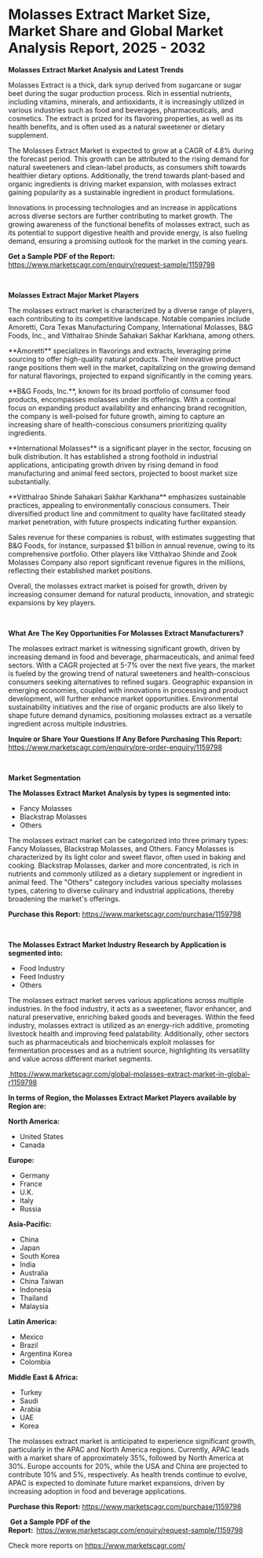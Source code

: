 <p><h1>Molasses Extract Market Size, Market Share and Global Market Analysis Report, 2025 - 2032</h1></p><p><strong>Molasses Extract Market Analysis and Latest Trends</strong></p>
<p><p>Molasses Extract is a thick, dark syrup derived from sugarcane or sugar beet during the sugar production process. Rich in essential nutrients, including vitamins, minerals, and antioxidants, it is increasingly utilized in various industries such as food and beverages, pharmaceuticals, and cosmetics. The extract is prized for its flavoring properties, as well as its health benefits, and is often used as a natural sweetener or dietary supplement.</p><p>The Molasses Extract Market is expected to grow at a CAGR of 4.8% during the forecast period. This growth can be attributed to the rising demand for natural sweeteners and clean-label products, as consumers shift towards healthier dietary options. Additionally, the trend towards plant-based and organic ingredients is driving market expansion, with molasses extract gaining popularity as a sustainable ingredient in product formulations. </p><p>Innovations in processing technologies and an increase in applications across diverse sectors are further contributing to market growth. The growing awareness of the functional benefits of molasses extract, such as its potential to support digestive health and provide energy, is also fueling demand, ensuring a promising outlook for the market in the coming years.</p></p>
<p><strong>Get a Sample PDF of the Report:&nbsp;</strong> <a href="https://www.marketscagr.com/enquiry/request-sample/1159798?utm_campaign=2460&utm_medium=2&utm_source=Github&utm_content=ia&utm_term=22032025&utm_id=molasses-extract">https://www.marketscagr.com/enquiry/request-sample/1159798</a></p>
<p>&nbsp;</p>
<p><strong>Molasses Extract Major Market Players</strong></p>
<p><p>The molasses extract market is characterized by a diverse range of players, each contributing to its competitive landscape. Notable companies include Amoretti, Cora Texas Manufacturing Company, International Molasses, B&G Foods, Inc., and Vitthalrao Shinde Sahakari Sakhar Karkhana, among others.</p><p>**Amoretti** specializes in flavorings and extracts, leveraging prime sourcing to offer high-quality natural products. Their innovative product range positions them well in the market, capitalizing on the growing demand for natural flavorings, projected to expand significantly in the coming years.</p><p>**B&G Foods, Inc.**, known for its broad portfolio of consumer food products, encompasses molasses under its offerings. With a continual focus on expanding product availability and enhancing brand recognition, the company is well-poised for future growth, aiming to capture an increasing share of health-conscious consumers prioritizing quality ingredients.</p><p>**International Molasses** is a significant player in the sector, focusing on bulk distribution. It has established a strong foothold in industrial applications, anticipating growth driven by rising demand in food manufacturing and animal feed sectors, projected to boost market size substantially.</p><p>**Vitthalrao Shinde Sahakari Sakhar Karkhana** emphasizes sustainable practices, appealing to environmentally conscious consumers. Their diversified product line and commitment to quality have facilitated steady market penetration, with future prospects indicating further expansion.</p><p>Sales revenue for these companies is robust, with estimates suggesting that B&G Foods, for instance, surpassed $1 billion in annual revenue, owing to its comprehensive portfolio. Other players like Vitthalrao Shinde and Zook Molasses Company also report significant revenue figures in the millions, reflecting their established market positions.</p><p>Overall, the molasses extract market is poised for growth, driven by increasing consumer demand for natural products, innovation, and strategic expansions by key players.</p></p>
<p>&nbsp;</p>
<p><strong>What Are The Key Opportunities For Molasses Extract Manufacturers?</strong></p>
<p><p>The molasses extract market is witnessing significant growth, driven by increasing demand in food and beverage, pharmaceuticals, and animal feed sectors. With a CAGR projected at 5-7% over the next five years, the market is fueled by the growing trend of natural sweeteners and health-conscious consumers seeking alternatives to refined sugars. Geographic expansion in emerging economies, coupled with innovations in processing and product development, will further enhance market opportunities. Environmental sustainability initiatives and the rise of organic products are also likely to shape future demand dynamics, positioning molasses extract as a versatile ingredient across multiple industries.</p></p>
<p><strong>Inquire or Share Your Questions If Any Before Purchasing This Report:</strong> <a href="https://www.marketscagr.com/enquiry/pre-order-enquiry/1159798?utm_campaign=2460&utm_medium=2&utm_source=Github&utm_content=ia&utm_term=22032025&utm_id=molasses-extract">https://www.marketscagr.com/enquiry/pre-order-enquiry/1159798</a></p>
<p>&nbsp;</p>
<p><strong>Market Segmentation</strong></p>
<p><strong>The Molasses Extract Market Analysis by types is segmented into:</strong></p>
<p><ul><li>Fancy Molasses</li><li>Blackstrap Molasses</li><li>Others</li></ul></p>
<p><p>The molasses extract market can be categorized into three primary types: Fancy Molasses, Blackstrap Molasses, and Others. Fancy Molasses is characterized by its light color and sweet flavor, often used in baking and cooking. Blackstrap Molasses, darker and more concentrated, is rich in nutrients and commonly utilized as a dietary supplement or ingredient in animal feed. The "Others" category includes various specialty molasses types, catering to diverse culinary and industrial applications, thereby broadening the market's offerings.</p></p>
<p><strong>Purchase this Report:&nbsp;</strong><a href="https://www.marketscagr.com/purchase/1159798?utm_campaign=2460&utm_medium=2&utm_source=Github&utm_content=ia&utm_term=22032025&utm_id=molasses-extract">https://www.marketscagr.com/purchase/1159798</a></p>
<p>&nbsp;</p>
<p><strong>The Molasses Extract Market Industry Research by Application is segmented into:</strong></p>
<p><ul><li>Food Industry</li><li>Feed Industry</li><li>Others</li></ul></p>
<p><p>The molasses extract market serves various applications across multiple industries. In the food industry, it acts as a sweetener, flavor enhancer, and natural preservative, enriching baked goods and beverages. Within the feed industry, molasses extract is utilized as an energy-rich additive, promoting livestock health and improving feed palatability. Additionally, other sectors such as pharmaceuticals and biochemicals exploit molasses for fermentation processes and as a nutrient source, highlighting its versatility and value across different market segments.</p></p>
<p><a href="https://www.marketscagr.com/global-molasses-extract-market-in-global-r1159798?utm_campaign=2460&utm_medium=2&utm_source=Github&utm_content=ia&utm_term=22032025&utm_id=molasses-extract">&nbsp;https://www.marketscagr.com/global-molasses-extract-market-in-global-r1159798</a></p>
<p><strong>In terms of Region, the Molasses Extract Market Players available by Region are:</strong></p>
<p>
    <p> <strong> North America: </strong>
        <ul>
            <li>United States</li>
            <li>Canada</li>
        </ul>
        </p> 
    <p> <strong> Europe: </strong>
        <ul>
            <li>Germany</li>
            <li>France</li>
            <li>U.K.</li>
            <li>Italy</li>
            <li>Russia</li>
        </ul>
        </p> 
    <p> <strong> Asia-Pacific: </strong>
        <ul>
            <li>China</li>
            <li>Japan</li>
            <li>South Korea</li>
            <li>India</li>
            <li>Australia</li>
            <li>China Taiwan</li>
            <li>Indonesia</li>
            <li>Thailand</li>
            <li>Malaysia</li>
        </ul>
        </p> 
    <p> <strong> Latin America: </strong>
        <ul>
            <li>Mexico</li>
            <li>Brazil</li>
            <li>Argentina Korea</li>
            <li>Colombia</li>
        </ul>
        </p> 
    <p> <strong> Middle East & Africa: </strong>
        <ul>
            <li>Turkey</li>
            <li>Saudi</li>
            <li>Arabia</li>
            <li>UAE</li>
            <li>Korea</li>
        </ul>
    </p>
    </p>
<p><p>The molasses extract market is anticipated to experience significant growth, particularly in the APAC and North America regions. Currently, APAC leads with a market share of approximately 35%, followed by North America at 30%. Europe accounts for 20%, while the USA and China are projected to contribute 10% and 5%, respectively. As health trends continue to evolve, APAC is expected to dominate future market expansions, driven by increasing adoption in food and beverage applications.</p></p>
<p><strong>Purchase this Report: </strong><a href="https://www.marketscagr.com/purchase/1159798?utm_campaign=2460&utm_medium=2&utm_source=Github&utm_content=ia&utm_term=22032025&utm_id=molasses-extract">https://www.marketscagr.com/purchase/1159798</a></p>
<p>&nbsp;<strong>Get a Sample PDF of the Report:&nbsp;&nbsp;</strong><a href="https://www.marketscagr.com/enquiry/request-sample/1159798?utm_campaign=2460&utm_medium=2&utm_source=Github&utm_content=ia&utm_term=22032025&utm_id=molasses-extract">https://www.marketscagr.com/enquiry/request-sample/1159798</a></p>
<p><strong></strong></p>
<p>Check more reports on <a href="https://www.marketscagr.com/?utm_campaign=2460&utm_medium=2&utm_source=Github&utm_content=ia&utm_term=22032025&utm_id=molasses-extract">https://www.marketscagr.com/</a></p>